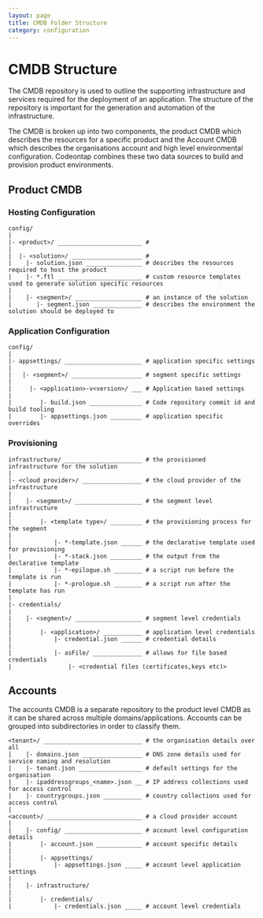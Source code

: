 ```yaml
---
layout: page
title: CMDB Folder Structure
category: configuration
---
```

# CMDB Structure

The CMDB repository is used to outline the supporting infrastructure and services required for the deployment of an application. The structure of the repository is important for the generation and automation of the infrastructure.

The CMDB is broken up into two components, the product CMDB which describes the resources for a specific product and the Account CMDB which describes the organisations account and high level environmental configuration. Codeontap combines these two data sources to build and provision product environments.

## Product CMDB

### Hosting Configuration

````text
config/
|
|- <product>/ ________________________ #
|
|  |- <solution>/ ____________________ #
|    |- solution.json ________________ # describes the resources required to host the product
|    |- *.ftl ________________________ # custom resource templates used to generate solution specific resources
|
|    |- <segment>/ ___________________ # an instance of the solution
|       |- segment.json ______________ # describes the environment the solution should be deployed to
````

### Application Configuration

````text
config/
|
|- appsettings/ ______________________ # application specific settings
|
|   |- <segment>/ ____________________ # segment specific settings
|
|     |- <application>-v<version>/ ___ # Application based settings
|
|        |- build.json _______________ # Code repository commit id and build tooling
|        |- appsettings.json _________ # application specific overrides
````

### Provisioning

````text
infrastructure/ ______________________ # the provisioned infrastructure for the solution
|
|- <cloud provider>/ _________________ # the cloud provider of the infrastructure
|
|    |- <segment>/ ___________________ # the segment level infrastructure
|
|        |- <template type>/ _________ # the provisioning process for the segment
|
|            |- *-template.json ______ # the declarative template used for provisioning
|            |- *-stack.json _________ # the output from the declarative template
|            |- *-epilogue.sh ________ # a script run before the template is run
|            |- *-prologue.sh ________ # a script run after the template has run
|
|- credentials/
|
|    |- <segment>/ ___________________ # segment level credentials
|
|        |- <application>/ ___________ # application level credentials
|            |- credential.json ______ # credential details
|
|            |- asFile/ ______________ # allows for file based credentials
|                |- <credential files (certificates,keys etc)>
````

## Accounts

The accounts CMDB is a separate repository to the product level CMDB as it can be shared across multiple domains/applications. Accounts can be grouped into subdirectories in order to classify them.

````text
<tenant>/ ____________________________ # the organisation details over all
|    |- domains.json _________________ # DNS zone details used for service naming and resolution
|    |- tenant.json __________________ # default settings for the organisation
|    |- ipaddressgroups_<name>.json __ # IP address collections used for access control
|    |- countrygroups.json ___________ # country collections used for access control
|
<account>/ ___________________________ # a cloud provider account
|
|    |- config/ ______________________ # account level configuration details
|        |- account.json _____________ # account specific details
|
|        |- appsettings/
|            |- appsettings.json _____ # account level application settings
|
|    |- infrastructure/
|
|        |- credentials/
|            |- credentials.json _____ # account level credentials
````